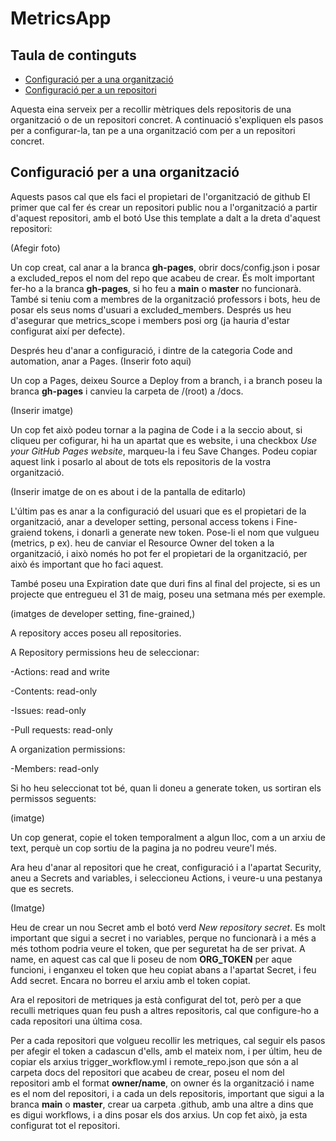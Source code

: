 # MetricsApp

## Taula de continguts
- [Configuració per a una organització](#configuracio-per-a-una-organitzacio)
- [Configuració per a un repositori](#configuracio-per-a-un-repositori)

Aquesta eina serveix per a recollir mètriques dels repositoris de una organització o de un repositori concret. A continuació s'expliquen els pasos per a configurar-la, tan pe a una organització com per a un repositori concret.

## Configuració per a una organització

Aquests pasos cal que els faci el propietari de l'organització de github
El primer que cal fer és crear un repositori public nou a l'organització a partir d'aquest repositori, amb el botó Use this template a dalt a la dreta d'aquest repositori:

(Afegir foto)

Un cop creat, cal anar a la branca **gh-pages**, obrir docs/config.json i posar a excluded_repos el nom del repo que acabeu de crear. És molt important fer-ho a la branca  **gh-pages**, si ho feu a **main** o **master** no funcionarà. També si teniu com a membres de la organització professors i bots, heu de posar els seus noms d'usuari a excluded_members. Després us heu d'asegurar que metrics_scope i members posi org (ja hauria d'estar configurat així per defecte).

Després heu d'anar a configuració, i dintre de la categoria Code and automation, anar a Pages.
(Inserir foto aqui)

Un cop a Pages, deixeu Source a Deploy from a branch, i a branch poseu la branca **gh-pages** i canvieu la carpeta de /(root) a /docs.

(Inserir imatge)

Un cop fet això podeu tornar a la pagina de Code i a la seccio about, si cliqueu per cofigurar, hi ha un apartat que es website, i una checkbox *Use your GitHub Pages website*, marqueu-la i feu Save Changes. Podeu copiar aquest link i posarlo al about de tots els repositoris de la vostra organització.

(Inserir imatge de on es about i de la pantalla de editarlo)

L'últim pas es anar a la configuració del usuari que es el propietari de la organització, anar a developer setting, personal access tokens i Fine-graiend tokens, i donarli a generate new token. Pose-li el nom que vulgueu (metrics, p ex). heu de canviar el Resource Owner del token a la organització, i això només ho pot fer el propietari de la organització, per això és important que ho faci aquest. 

També poseu una Expiration date que duri fins al final del projecte, si es un projecte que entregueu el 31 de maig, poseu una setmana més per exemple.

(imatges de developer setting, fine-grained,)

A repository acces poseu all repositories.

A Repository permissions heu de seleccionar: 

-Actions: read and write

-Contents: read-only

-Issues: read-only

-Pull requests: read-only

A organization permissions:

-Members: read-only

Si ho heu seleccionat tot bé, quan li doneu a generate token, us sortiran els permissos seguents:

(imatge)

Un cop generat, copie el token temporalment a algun lloc, com a un arxiu de text, perquè un cop sortiu de la pagina ja no podreu veure'l més. 

Ara heu d'anar al repositori que he creat, configuració i a l'apartat Security, aneu a Secrets and variables, i seleccioneu Actions, i veure-u una pestanya que es secrets.

(Imatge)

Heu de crear un nou Secret amb el botó verd *New repository secret*. Es molt important que sigui a secret i no variables, perque no funcionarà i a més a més tothom podria veure el token, que per seguretat ha de ser privat. A name, en aquest cas cal que li poseu de nom **ORG_TOKEN** per aque funcioni, i enganxeu el token que heu copiat abans a l'apartat Secret, i feu Add secret. Encara no borreu el arxiu amb el token copiat.

Ara el repositori de metriques ja està configurat del tot, però per a que reculli metriques quan feu push a altres repositoris, cal que configure-ho a cada repositori una última cosa.

Per a cada repositori que volgueu recollir les metriques, cal seguir els pasos per afegir el token a cadascun d'ells, amb el mateix nom, i per últim, heu de copiar els arxius trigger_workflow.yml i remote_repo.json que són a al carpeta docs del repositori que acabeu de crear, poseu el nom del repositori amb el format **owner/name**, on owner és la organització i name es el nom del repositori, i a cada un dels repositoris, important que sigui a la branca **main** o **master**, crear ua carpeta .github, amb una altre a dins que es digui workflows, i a dins posar els dos arxius. Un cop fet això, ja esta configurat tot el repositori.



